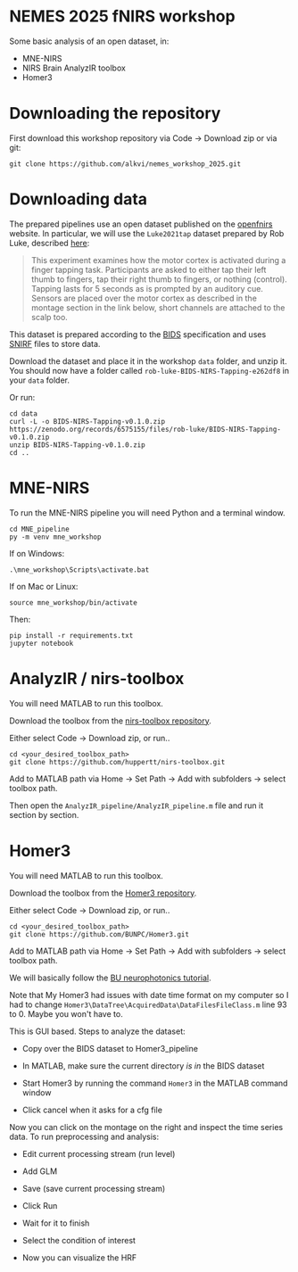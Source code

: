 # NEMES 2025 fNIRS workshop

Some basic analysis of an open dataset, in:

- MNE-NIRS
- NIRS Brain AnalyzIR toolbox
- Homer3

# Downloading the repository

First download this workshop repository via Code -> Download zip or via git:

~~~
git clone https://github.com/alkvi/nemes_workshop_2025.git
~~~

# Downloading data

The prepared pipelines use an open dataset published on the [openfnirs](https://openfnirs.org/data/) website. In particular, we will use the `Luke2021tap` dataset prepared by Rob Luke, described [here](https://github.com/rob-luke/BIDS-NIRS-Tapping):

> This experiment examines how the motor cortex is activated during a finger tapping task. Participants are asked to either tap their left thumb to fingers, tap their right thumb to fingers, or nothing (control). Tapping lasts for 5 seconds as is prompted by an auditory cue. Sensors are placed over the motor cortex as described in the montage section in the link below, short channels are attached to the scalp too.

This dataset is prepared according to the [BIDS](https://bids-specification.readthedocs.io/en/stable/modality-specific-files/near-infrared-spectroscopy.html) specification and uses [SNIRF](https://github.com/fNIRS/snirf) files to store data.

Download the dataset and place it in the workshop `data` folder, and unzip it. You should now have a folder called  `rob-luke-BIDS-NIRS-Tapping-e262df8` in your `data` folder.

Or run:

~~~
cd data
curl -L -o BIDS-NIRS-Tapping-v0.1.0.zip https://zenodo.org/records/6575155/files/rob-luke/BIDS-NIRS-Tapping-v0.1.0.zip
unzip BIDS-NIRS-Tapping-v0.1.0.zip
cd ..
~~~

# MNE-NIRS

To run the MNE-NIRS pipeline you will need Python and a terminal window.

~~~
cd MNE_pipeline
py -m venv mne_workshop
~~~

If on Windows:

~~~
.\mne_workshop\Scripts\activate.bat
~~~

If on Mac or Linux:

~~~
source mne_workshop/bin/activate
~~~

Then:

~~~
pip install -r requirements.txt
jupyter notebook
~~~

# AnalyzIR / nirs-toolbox

You will need MATLAB to run this toolbox.

Download the toolbox from the [nirs-toolbox repository](https://github.com/huppertt/nirs-toolbox).

Either select Code -> Download zip, or run..

~~~
cd <your_desired_toolbox_path>
git clone https://github.com/huppertt/nirs-toolbox.git
~~~

Add to MATLAB path via Home -> Set Path -> Add with subfolders -> select toolbox path.

Then open the `AnalyzIR_pipeline/AnalyzIR_pipeline.m` file and run it section by section.

# Homer3

You will need MATLAB to run this toolbox.

Download the toolbox from the [Homer3 repository](https://github.com/BUNPC/Homer3).

Either select Code -> Download zip, or run..

~~~
cd <your_desired_toolbox_path>
git clone https://github.com/BUNPC/Homer3.git
~~~

Add to MATLAB path via Home -> Set Path -> Add with subfolders -> select toolbox path.

We will basically follow the [BU neurophotonics tutorial](https://www.bu.edu/neurophotonics/files/2020/05/fNIRS_workshop_day1_BasicAnalysis.pdf).

Note that My Homer3 had issues with date time format on my computer so I had to change `Homer3\DataTree\AcquiredData\DataFilesFileClass.m` line 93 to 0. Maybe you won't have to.

This is GUI based. Steps to analyze the dataset:

- Copy over the BIDS dataset to Homer3_pipeline

- In MATLAB, make sure the current directory _is in_ the BIDS dataset

- Start Homer3 by running the command `Homer3` in the MATLAB command window

- Click cancel when it asks for a cfg file

Now you can click on the montage on the right and inspect the time series data. To run preprocessing and analysis: 

- Edit current processing stream (run level)

- Add GLM

- Save (save current processing stream)

- Click Run

- Wait for it to finish

- Select the condition of interest

- Now you can visualize the HRF


